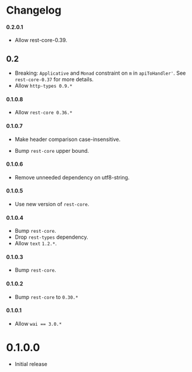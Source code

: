 # Changelog

#### 0.2.0.1

* Allow rest-core-0.39.

## 0.2

* Breaking: `Applicative` and `Monad` constraint on `m` in
  `apiToHandler'`. See `rest-core-0.37` for more details.
* Allow `http-types 0.9.*`

#### 0.1.0.8

* Allow `rest-core 0.36.*`

#### 0.1.0.7

* Make header comparison case-insensitive.

* Bump `rest-core` upper bound.

#### 0.1.0.6

* Remove unneeded dependency on utf8-string.

#### 0.1.0.5

* Use new version of `rest-core`.

#### 0.1.0.4

* Bump `rest-core`.
* Drop `rest-types` dependency.
* Allow `text` `1.2.*`.

#### 0.1.0.3

* Bump `rest-core`.

#### 0.1.0.2

* Bump `rest-core` to `0.30.*`

#### 0.1.0.1

* Allow `wai == 3.0.*`

# 0.1.0.0

* Initial release
